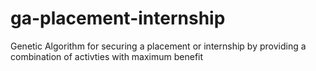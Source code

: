 # ga-placement-internship
Genetic Algorithm for securing a placement or internship by providing a combination of activties with maximum benefit
